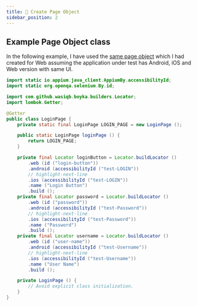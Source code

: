 ```yaml
---
title: 📄 Create Page Object
sidebar_position: 2
---
```


## Example Page Object class

In the following example, I have used the [same page object](/docs/guides/ui/android/create-page-object) which I had created for Web assuming the application under test has Android, iOS and Web version with same UI.

```java
import static io.appium.java_client.AppiumBy.accessibilityId;
import static org.openqa.selenium.By.id;

import com.github.wasiqb.boyka.builders.Locator;
import lombok.Getter;

@Getter
public class LoginPage {
    private static final LoginPage LOGIN_PAGE = new LoginPage ();

    public static LoginPage loginPage () {
        return LOGIN_PAGE;
    }

    private final Locator loginButton = Locator.buildLocator ()
        .web (id ("login-button"))
        .android (accessibilityId ("test-LOGIN"))
        // highlight-next-line
        .ios (accessibilityId ("test-LOGIN"))
        .name ("Login Button")
        .build ();
    private final Locator password = Locator.buildLocator ()
        .web (id ("password"))
        .android (accessibilityId ("test-Password"))
        // highlight-next-line
        .ios (accessibilityId ("test-Password"))
        .name ("Password")
        .build ();
    private final Locator username = Locator.buildLocator ()
        .web (id ("user-name"))
        .android (accessibilityId ("test-Username"))
        // highlight-next-line
        .ios (accessibilityId ("test-Username"))
        .name ("User Name")
        .build ();

    private LoginPage () {
        // Avoid explicit class initialization.
    }
}
```
